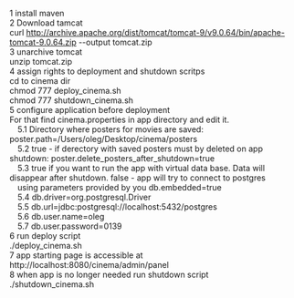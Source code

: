 1 install maven<br>
2 Download tamcat<br>
curl http://archive.apache.org/dist/tomcat/tomcat-9/v9.0.64/bin/apache-tomcat-9.0.64.zip --output tomcat.zip<br>
3 unarchive tomcat<br>
unzip tomcat.zip<br>
4 assign rights to deployment and shutdown scritps<br>
cd to cinema dir<br>
chmod 777 deploy_cinema.sh<br>
chmod 777 shutdown_cinema.sh<br>
5 configure application before deployment<br>
For that find cinema.properties in app directory and edit it.<br>
  &emsp;5.1 Directory where posters for movies are saved: poster.path=/Users/oleg/Desktop/cinema/posters<br>
  &emsp;5.2 true - if derectory with saved posters must by deleted on app shutdown: poster.delete_posters_after_shutdown=true<br>
  &emsp;5.3 true if you want to run the app with virtual data base. Data will disappear after shutdown. false - app will try to connect to postgres<br> 
  &emsp;using parameters provided by you db.embedded=true<br>
  &emsp;5.4 db.driver=org.postgresql.Driver<br>
  &emsp;5.5 db.url=jdbc:postgresql://localhost:5432/postgres<br>
  &emsp;5.6 db.user.name=oleg<br>
  &emsp;5.7 db.user.password=0139<br>
6 run deploy script<br>
./deploy_cinema.sh<br>
7 app starting page is accessible at http://localhost:8080/cinema/admin/panel<br>
8 when app is no longer needed run shutdown script<br>
./shutdown_cinema.sh<br>
